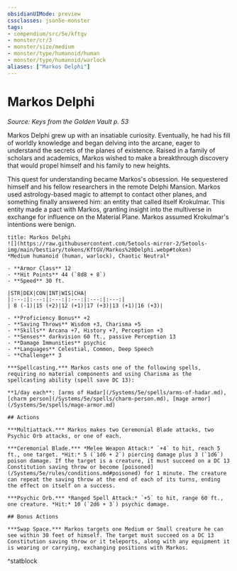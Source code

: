 ```yaml
---
obsidianUIMode: preview
cssclasses: json5e-monster
tags:
- compendium/src/5e/kftgv
- monster/cr/3
- monster/size/medium
- monster/type/humanoid/human
- monster/type/humanoid/warlock
aliases: ["Markos Delphi"]
---
```

# Markos Delphi
*Source: Keys from the Golden Vault p. 53*  

Markos Delphi grew up with an insatiable curiosity. Eventually, he had his fill of worldly knowledge and began delving into the arcane, eager to understand the secrets of the planes of existence. Raised in a family of scholars and academics, Markos wished to make a breakthrough discovery that would propel himself and his family to new heights.

This quest for understanding became Markos's obsession. He sequestered himself and his fellow researchers in the remote Delphi Mansion. Markos used astrology-based magic to attempt to contact other planes, and something finally answered him: an entity that called itself Krokulmar. This entity made a pact with Markos, granting insight into the multiverse in exchange for influence on the Material Plane. Markos assumed Krokulmar's intentions were benign.

```ad-statblock
title: Markos Delphi
![](https://raw.githubusercontent.com/5etools-mirror-2/5etools-img/main/bestiary/tokens/KftGV/Markos%20Delphi.webp#token)
*Medium humanoid (human, warlock), Chaotic Neutral*

- **Armor Class** 12
- **Hit Points** 44 (`8d8 + 8`)
- **Speed** 30 ft.

|STR|DEX|CON|INT|WIS|CHA|
|:---:|:---:|:---:|:---:|:---:|:---:|
| 8 (-1)|15 (+2)|12 (+1)|17 (+3)|13 (+1)|16 (+3)|

- **Proficiency Bonus** +2
- **Saving Throws** Wisdom +3, Charisma +5
- **Skills** Arcana +7, History +7, Perception +3
- **Senses** darkvision 60 ft., passive Perception 13
- **Damage Immunities** psychic
- **Languages** Celestial, Common, Deep Speech
- **Challenge** 3

***Spellcasting.*** Markos casts one of the following spells, requiring no material components and using Charisma as the spellcasting ability (spell save DC 13):

**1/day each**: [arms of Hadar](/Systems/5e/spells/arms-of-hadar.md), [charm person](/Systems/5e/spells/charm-person.md), [mage armor](/Systems/5e/spells/mage-armor.md)

## Actions

***Multiattack.*** Markos makes two Ceremonial Blade attacks, two Psychic Orb attacks, or one of each.

***Ceremonial Blade.*** *Melee Weapon Attack:* `+4` to hit, reach 5 ft., one target. *Hit:* 5 (`1d6 + 2`) piercing damage plus 3 (`1d6`) poison damage. If the target is a creature, it must succeed on a DC 13 Constitution saving throw or become [poisoned](/Systems/5e/rules/conditions.md#poisoned) for 1 minute. The creature can repeat the saving throw at the end of each of its turns, ending the effect on itself on a success.

***Psychic Orb.*** *Ranged Spell Attack:* `+5` to hit, range 60 ft., one creature. *Hit:* 10 (`2d6 + 3`) psychic damage.

## Bonus Actions

***Swap Space.*** Markos targets one Medium or Small creature he can see within 30 feet of himself. The target must succeed on a DC 13 Constitution saving throw or it teleports, along with any equipment it is wearing or carrying, exchanging positions with Markos.
```
^statblock